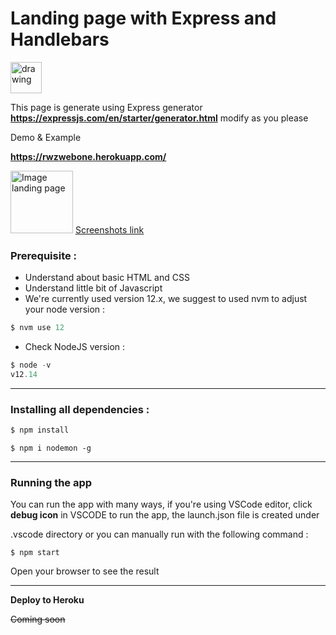 



# Landing page with Express and Handlebars
<img src="https://rwzwebone.herokuapp.com/images/logo.svg" alt="drawing" style="width:50px;"/>

This page is generate using Express generator 
**https://expressjs.com/en/starter/generator.html** modify as you please

Demo & Example

**https://rwzwebone.herokuapp.com/**

<img src="https://i.postimg.cc/zBJLmLFy/screencapture-rwzwebone-herokuapp-2022-01-30-20-15-27.png" alt="Image landing page" width="100"/>
<a href="https://i.postimg.cc/zBJLmLFy/screencapture-rwzwebone-herokuapp-2022-01-30-20-15-27.png" target="_blank">Screenshots link</a>

### Prerequisite :

- Understand about basic HTML and CSS
- Understand little bit of Javascript
-  We're currently used version 12.x, we suggest to used nvm to adjust your node version :

  ```javascript
  $ nvm use 12
  ```
- Check NodeJS version :
 ```javascript
 $ node -v
 v12.14
 ```

------

### Installing all dependencies :

```javascript
$ npm install
```

```
$ npm i nodemon -g 
```

------

### Running the app

You can run the app with many ways, if you're using VSCode editor, click **debug icon** in VSCODE to run the app, the launch.json file is created under 

.vscode directory or you can manually run with the following command :

```
$ npm start
```

Open your browser to see the result

[](http://127.0.0.1:3000)

------

**Deploy to Heroku**

~~Coming soon~~
